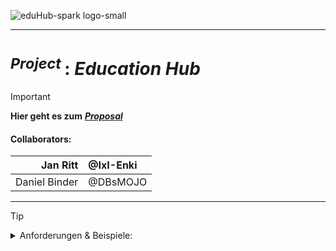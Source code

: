 <!-------------------------------------------------------------------------------------------------------------------------------------       
    📕Cheatsheets:     https://github.com/skills  
    📙Get started:     https://docs.github.com/en/get-started  
    📗Quickstart:      https://docs.github.com/en/get-started/writing-on-github/getting-started-with-writing-and-formatting-on-github/quickstart-for-writing-on-github  
    📘Basic Syntax:    https://docs.github.com/en/get-started/writing-on-github/getting-started-with-writing-and-formatting-on-github/basic-writing-and-formatting-syntax  
--------------------------------------------------------------------------------------------------------------------------------------->

![eduHub-spark logo-small](https://github.com/IxI-Enki/Uebung-syp-002/assets/138018029/15d1b3b7-2ff6-469d-92f3-a94166041a44)

---

# <sup> *Project* </sup> : ***Education Hub***  

> [!IMPORTANT]
> **Hier geht es zum** [ ***Proposal*** ](https://github.com/IxI-Enki/Uebung-syp-002/blob/main/EducationHub.md)  
>
> #### **Collaborators:**  
>     
>   | Jan Ritt | @IxI-Enki |
>   | ---: | :--- |
>   | Daniel Binder | @DBsMOJO |

---

> [!TIP]
> <details><summary> Anforderungen & Beispiele: </summary>  
>  <sub> Hinweise für das Team </sub>  
>
>  **General Things to Think About:**  [GeneralOverviewOfAProposal](https://github.com/IxI-Enki/Uebung-syp-002/blob/main/Notes_Project-Proposal/GeneralOverviewOfAProposal.pdf)  
>  
>  **Things to Work on:**  [TasksToDoForAProposal](https://github.com/IxI-Enki/Uebung-syp-002/blob/main/Notes_Project-Proposal/TasksToDoForAProposal.pdf)  
>  
>  **Example Proposal:**  [ExampleProposal](https://github.com/IxI-Enki/Uebung-syp-002/blob/main/Notes_Project-Proposal/ExampleProposal.pdf)  
</details>  



